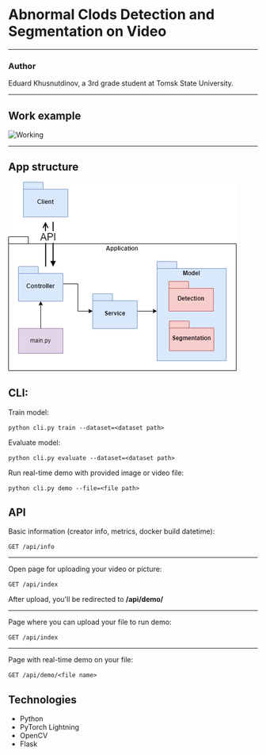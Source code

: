 # Abnormal Clods Detection and Segmentation on Video

---

### Author

Eduard Khusnutdinov, a 3rd grade student at Tomsk State University.

---

## Work example
![Working](pictures/demo.gif)

---

## App structure

![](pictures/app_diagram.png)

## CLI:

Train model:

    python cli.py train --dataset=<dataset path>

Evaluate model:

    python cli.py evaluate --dataset=<dataset path>

Run real-time demo with provided image or video file:

    python cli.py demo --file=<file path>

## API

Basic information (creator info, metrics, docker build datetime):

    GET /api/info

---

Open page for uploading your video or picture:

    GET /api/index

After upload, you'll be redirected to **/api/demo/<file name>**

---

Page where you can upload your file to run demo:

    GET /api/index

---

Page with real-time demo on your file:

    GET /api/demo/<file name>

## Technologies

- Python
- PyTorch Lightning
- OpenCV
- Flask


